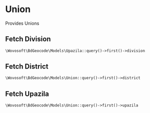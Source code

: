 # Union

Provides Unions

## Fetch Division

```php
\Wovosoft\BdGeocode\Models\Upazila::query()->first()->division
```

## Fetch District

```php
\Wovosoft\BdGeocode\Models\Union::query()->first()->district
```

## Fetch Upazila

```php
\Wovosoft\BdGeocode\Models\Union::query()->first()->upazila
```
